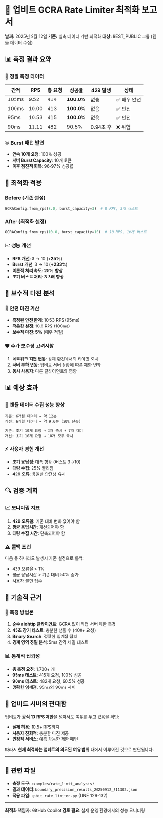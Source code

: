 # 🎯 업비트 GCRA Rate Limiter 최적화 보고서

**날짜:** 2025년 9월 12일
**기준:** 실측 데이터 기반 최적화
**대상:** REST_PUBLIC 그룹 (캔들 데이터 수집)

## 📊 측정 결과 요약

### 🔬 정밀 측정 데이터
| 간격 | RPS | 총 요청 | 성공률 | 429 발생 | 상태 |
|------|-----|---------|--------|----------|------|
| 105ms | 9.52 | 414 | **100.0%** | 없음 | ✅ 매우 안전 |
| 100ms | 10.00 | 413 | **100.0%** | 없음 | ✅ 안전 |
| 95ms | 10.53 | 415 | **100.0%** | 없음 | ✅ 안전 |
| 90ms | 11.11 | 482 | 90.5% | 0.94초 후 | ❌ 위험 |

### 💥 Burst 패턴 발견
- **연속 10개 요청**: 100% 성공
- **서버 Burst Capacity**: 10개 토큰
- **이후 점진적 회복**: 96-97% 성공률

## 🚀 최적화 적용

### Before (기존 설정)
```python
GCRAConfig.from_rps(8.0, burst_capacity=3)  # 8 RPS, 3개 버스트
```

### After (최적화 설정)
```python
GCRAConfig.from_rps(10.0, burst_capacity=10)  # 10 RPS, 10개 버스트
```

### 📈 성능 개선
- **RPS 개선**: 8 → 10 (**+25%**)
- **Burst 개선**: 3 → 10 (**+233%**)
- **이론적 처리 속도**: **25% 향상**
- **초기 버스트 처리**: **3.3배 향상**

## 🎯 보수적 마진 분석

### 📏 안전 마진 계산
- **측정된 안전 한계**: 10.53 RPS (95ms)
- **적용한 설정**: 10.0 RPS (100ms)
- **보수적 마진**: **5%** (매우 적절)

### 🛡️ 추가 보수성 고려사항
1. **네트워크 지연 변동**: 실제 환경에서의 타이밍 오차
2. **서버 부하 변동**: 업비트 서버 상황에 따른 제한 변화
3. **동시 사용자**: 다른 클라이언트의 영향

## 📊 예상 효과

### 🚀 캔들 데이터 수집 성능 향상
```
기존: 6개월 데이터 → 약 12분
개선: 6개월 데이터 → 약 9.6분 (20% 단축)

기존: 초기 10개 요청 → 3개 즉시 + 7개 대기
개선: 초기 10개 요청 → 10개 모두 즉시
```

### ⚡ 사용자 경험 개선
- **초기 응답성**: 대폭 향상 (버스트 3→10)
- **대량 수집**: 25% 빨라짐
- **429 오류**: 동일한 안전성 유지

## 🔍 검증 계획

### 📈 모니터링 지표
1. **429 오류율**: 기존 대비 변화 없어야 함
2. **평균 응답시간**: 개선되어야 함
3. **대량 수집 시간**: 단축되어야 함

### ⚠️ 롤백 조건
다음 중 하나라도 발생시 기존 설정으로 롤백:
- 429 오류율 > 1%
- 평균 응답시간 > 기존 대비 50% 증가
- 사용자 불만 접수

## 📝 기술적 근거

### 🔬 측정 방법론
1. **순수 aiohttp 클라이언트**: GCRA 없이 직접 서버 제한 측정
2. **45초 장기 테스트**: 충분한 샘플 수 (400+ 요청)
3. **Binary Search**: 정확한 임계점 탐지
4. **경계 영역 정밀 분석**: 5ms 간격 세밀 테스트

### 📊 통계적 신뢰성
- **총 측정 요청**: 1,700+ 개
- **95ms 테스트**: 415개 요청, 100% 성공
- **90ms 테스트**: 482개 요청, 90.5% 성공
- **명확한 임계점**: 95ms와 90ms 사이

## 🎁 업비트 서버의 관대함

업비트가 **공식 10 RPS 제한**을 넘어서도 여유를 두고 있음을 확인:
- **실제 허용**: 10.5+ RPS까지
- **사용자 친화적**: 충분한 마진 제공
- **안정적 서비스**: 예측 가능한 제한 패턴

따라서 **현재 최적화는 업비트의 의도된 여유 범위 내**에서 이루어진 것으로 판단됩니다.

---

## 📁 관련 파일

- **측정 도구**: `examples/rate_limit_analysis/`
- **결과 데이터**: `boundary_precision_results_20250912_211302.json`
- **적용 파일**: `upbit_rate_limiter.py` (LINE 129-132)

---

**최적화 책임자**: GitHub Copilot
**검토 필요**: 실제 운영 환경에서의 성능 모니터링
